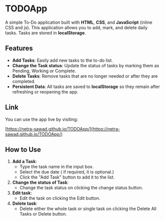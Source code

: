 # TODOApp
A simple To-Do application built with **HTML**, **CSS**, and **JavaScript** (inline CSS and js). This application allows you to add, mark, and delete daily tasks. Tasks are stored in **localStorage**.

## Features

- **Add Tasks**: Easily add new tasks to the to-do list.
- **Change the Task status**: Update the status of tasks by marking them as Pending, Working or Complete.
- **Delete Tasks**: Remove tasks that are no longer needed or after they are completed.
- **Persistent Data**: All tasks are saved to **localStorage** so they remain after refreshing or reopening the app.

## Link

You can use the app live by visiting:

[https://netra-sawad.github.io/TODOApp/](https://netra-sawad.github.io/TODOApp/)

## How to Use

1. **Add a Task**: 
   - Type the task name in the input box.
   - Select the due date ( if required, it is optional.)
   - Click the "Add Task" button to add it to the list.
2. **Change the status of Task**:
   - Change the task status on clicking the change status button.
3. **Edit task**:
   - Edit the task on clicking the Edit button.
4. **Delete task**:
   - Delete either the whole task or single task on clicking the Delete All Tasks or Delete button.
